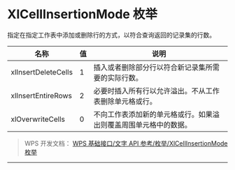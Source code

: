 # XlCellInsertionMode 枚举

指定在指定工作表中添加或删除行的方式，以符合查询返回的记录集的行数。

| 名称                | 值  | 说明                                                             |
|---------------------|-----|------------------------------------------------------------------|
| xlInsertDeleteCells | 1   | 插入或者删除部分行以符合新记录集所需要的实际行数。               |
| xlInsertEntireRows  | 2   | 必要时插入所有行以允许溢出。不从工作表删除单元格或行。           |
| xlOverwriteCells    | 0   | 不向工作表添加新的单元格或行。如果溢出则覆盖周围单元格中的数据。 |

> WPS 开发文档： [WPS 基础接口/文字 API 参考/枚举/XlCellInsertionMode 枚举](https://qn.cache.wpscdn.cn/encs/doc/office_v19/topics/WPS%20%E5%9F%BA%E7%A1%80%E6%8E%A5%E5%8F%A3/%E6%96%87%E5%AD%97%20API%20%E5%8F%82%E8%80%83/%E6%9E%9A%E4%B8%BE/XlCellInsertionMode%20%E6%9E%9A%E4%B8%BE.html)

------------------------------------------------------------------------
